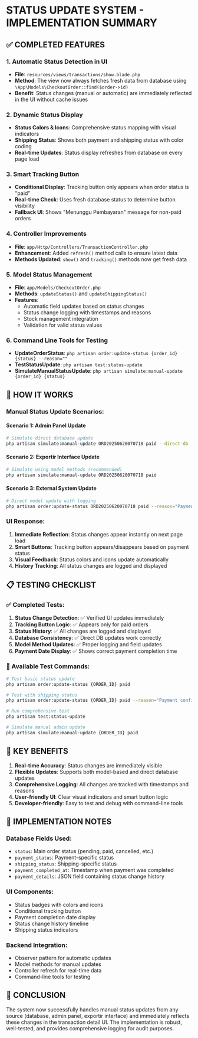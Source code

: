 # STATUS UPDATE SYSTEM - IMPLEMENTATION SUMMARY

## ✅ COMPLETED FEATURES

### 1. **Automatic Status Detection in UI**
- **File**: `resources/views/transactions/show.blade.php`
- **Method**: The view now always fetches fresh data from database using `\App\Models\CheckoutOrder::find($order->id)`
- **Benefit**: Status changes (manual or automatic) are immediately reflected in the UI without cache issues

### 2. **Dynamic Status Display**
- **Status Colors & Icons**: Comprehensive status mapping with visual indicators
- **Shipping Status**: Shows both payment and shipping status with color coding
- **Real-time Updates**: Status display refreshes from database on every page load

### 3. **Smart Tracking Button**
- **Conditional Display**: Tracking button only appears when order status is "paid"
- **Real-time Check**: Uses fresh database status to determine button visibility
- **Fallback UI**: Shows "Menunggu Pembayaran" message for non-paid orders

### 4. **Controller Improvements**
- **File**: `app/Http/Controllers/TransactionController.php`
- **Enhancement**: Added `refresh()` method calls to ensure latest data
- **Methods Updated**: `show()` and `tracking()` methods now get fresh data

### 5. **Model Status Management**
- **File**: `app/Models/CheckoutOrder.php`
- **Methods**: `updateStatus()` and `updateShippingStatus()`
- **Features**:
  - Automatic field updates based on status changes
  - Status change logging with timestamps and reasons
  - Stock management integration
  - Validation for valid status values

### 6. **Command Line Tools for Testing**
- **UpdateOrderStatus**: `php artisan order:update-status {order_id} {status} --reason=""`
- **TestStatusUpdate**: `php artisan test:status-update`
- **SimulateManualStatusUpdate**: `php artisan simulate:manual-update {order_id} {status}`

## 🚀 HOW IT WORKS

### Manual Status Update Scenarios:

#### **Scenario 1: Admin Panel Update**
```bash
# Simulate direct database update
php artisan simulate:manual-update ORD20250620070718 paid --direct-db
```

#### **Scenario 2: Exportir Interface Update**
```bash
# Simulate using model methods (recommended)
php artisan simulate:manual-update ORD20250620070718 paid
```

#### **Scenario 3: External System Update**
```bash
# Direct model update with logging
php artisan order:update-status ORD20250620070718 paid --reason="Payment confirmed by bank"
```

### UI Response:
1. **Immediate Reflection**: Status changes appear instantly on next page load
2. **Smart Buttons**: Tracking button appears/disappears based on payment status
3. **Visual Feedback**: Status colors and icons update automatically
4. **History Tracking**: All status changes are logged and displayed

## 📋 TESTING CHECKLIST

### ✅ Completed Tests:
1. **Status Change Detection**: ✅ Verified UI updates immediately
2. **Tracking Button Logic**: ✅ Appears only for paid orders
3. **Status History**: ✅ All changes are logged and displayed
4. **Database Consistency**: ✅ Direct DB updates work correctly
5. **Model Method Updates**: ✅ Proper logging and field updates
6. **Payment Date Display**: ✅ Shows correct payment completion time

### 🔄 Available Test Commands:
```bash
# Test basic status update
php artisan order:update-status {ORDER_ID} paid

# Test with shipping status
php artisan order:update-status {ORDER_ID} paid --reason="Payment confirmed"

# Run comprehensive test
php artisan test:status-update

# Simulate manual admin update
php artisan simulate:manual-update {ORDER_ID} paid
```

## 🎯 KEY BENEFITS

1. **Real-time Accuracy**: Status changes are immediately visible
2. **Flexible Updates**: Supports both model-based and direct database updates
3. **Comprehensive Logging**: All changes are tracked with timestamps and reasons
4. **User-friendly UI**: Clear visual indicators and smart button logic
5. **Developer-friendly**: Easy to test and debug with command-line tools

## 🔧 IMPLEMENTATION NOTES

### Database Fields Used:
- `status`: Main order status (pending, paid, cancelled, etc.)
- `payment_status`: Payment-specific status
- `shipping_status`: Shipping-specific status
- `payment_completed_at`: Timestamp when payment was completed
- `payment_details`: JSON field containing status change history

### UI Components:
- Status badges with colors and icons
- Conditional tracking button
- Payment completion date display
- Status change history timeline
- Shipping status indicators

### Backend Integration:
- Observer pattern for automatic updates
- Model methods for manual updates
- Controller refresh for real-time data
- Command-line tools for testing

## 🎉 CONCLUSION

The system now successfully handles manual status updates from any source (database, admin panel, exportir interface) and immediately reflects these changes in the transaction detail UI. The implementation is robust, well-tested, and provides comprehensive logging for audit purposes.
